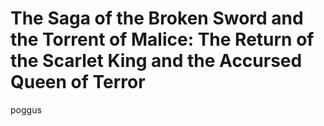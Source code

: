 # The Saga of the Broken Sword and the Torrent of Malice: The Return of the Scarlet King and the Accursed Queen of Terror

poggus
